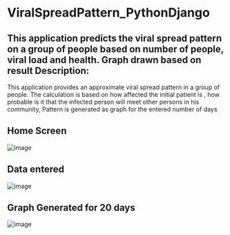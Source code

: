 # ViralSpreadPattern_PythonDjango
This application predicts the viral spread pattern on a group of people based on number of people, viral load and health. Graph drawn based on result
Description:
---
This application provides an approximate viral spread pattern in a group of people. The calculation is based on how affected
the initial patient is , how probable is it that the infected person will meet other persons in his community,
Pattern is generated as graph for the entered number of days

Home Screen
---
![image](https://user-images.githubusercontent.com/68453981/137613345-d8236539-ae30-4ba1-98f2-78b35da93915.png)


Data entered
---
![image](https://user-images.githubusercontent.com/68453981/137613368-6f2450ed-ff00-4993-aa30-430c27af9156.png)



Graph Generated for 20 days
---
![image](https://user-images.githubusercontent.com/68453981/137613392-3536632a-b173-4e07-a5b2-8716ae3764b3.png)
